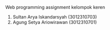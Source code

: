 Web programming assignment kelompok keren
1. Sultan Arya Iskandarsyah (3012310703)
2. Agung Setya Ariowirawan (3012310701)
